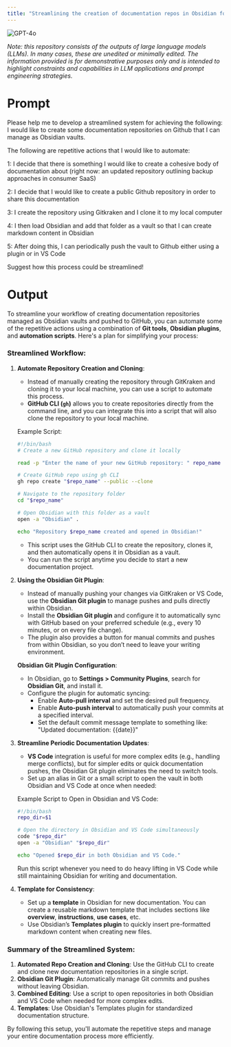 ```yaml
---
title: "Streamlining the creation of documentation repos in Obsidian for publishing on Github"
---
```

![GPT-4o](https://img.shields.io/badge/GPT--4o-3333FF?style=for-the-badge&logo=openai&logoColor=white)



*Note: this repository consists of the outputs of large language models (LLMs). In many cases, these are unedited or minimally edited. The information provided is for demonstrative purposes only and is intended to highlight constraints and capabilities in LLM applications and prompt engineering strategies.*


# Prompt

Please help me to develop a streamlined system for achieving the following: I would like to create some documentation repositories on Github that I can manage as Obsidian vaults. 

The following are repetitive actions that I would like to automate: 

1: I decide that there is something I would like to create a cohesive body of documentation about (right now: an updated repository outlining backup approaches in consumer SaaS)

2: I decide that I would like to create a public Github repository in order to share this documentation

3: I create the repository using Gitkraken and I clone it to my local computer

4: I then load Obsidian and add that folder as a vault so that I can create markdown content in Obsidian

5: After doing this, I can periodically push the vault to Github either using a plugin or in VS Code

Suggest how this process could be streamlined!

# Output

To streamline your workflow of creating documentation repositories managed as Obsidian vaults and pushed to GitHub, you can automate some of the repetitive actions using a combination of **Git tools**, **Obsidian plugins**, and **automation scripts**. Here's a plan for simplifying your process:

### Streamlined Workflow:

1. **Automate Repository Creation and Cloning**:
   - Instead of manually creating the repository through GitKraken and cloning it to your local machine, you can use a script to automate this process.
   - **GitHub CLI (`gh`)** allows you to create repositories directly from the command line, and you can integrate this into a script that will also clone the repository to your local machine.
   
   Example Script:
   ```bash
   #!/bin/bash
   # Create a new GitHub repository and clone it locally

   read -p "Enter the name of your new GitHub repository: " repo_name

   # Create GitHub repo using gh CLI
   gh repo create "$repo_name" --public --clone

   # Navigate to the repository folder
   cd "$repo_name"

   # Open Obsidian with this folder as a vault
   open -a "Obsidian" .

   echo "Repository $repo_name created and opened in Obsidian!"
   ```

   - This script uses the GitHub CLI to create the repository, clones it, and then automatically opens it in Obsidian as a vault.
   - You can run the script anytime you decide to start a new documentation project.

2. **Using the Obsidian Git Plugin**:
   - Instead of manually pushing your changes via GitKraken or VS Code, use the **Obsidian Git plugin** to manage pushes and pulls directly within Obsidian.
   - Install the **Obsidian Git plugin** and configure it to automatically sync with GitHub based on your preferred schedule (e.g., every 10 minutes, or on every file change).
   - The plugin also provides a button for manual commits and pushes from within Obsidian, so you don’t need to leave your writing environment.

   **Obsidian Git Plugin Configuration**:
   - In Obsidian, go to **Settings > Community Plugins**, search for **Obsidian Git**, and install it.
   - Configure the plugin for automatic syncing:
     - Enable **Auto-pull interval** and set the desired pull frequency.
     - Enable **Auto-push interval** to automatically push your commits at a specified interval.
     - Set the default commit message template to something like: "Updated documentation: {{date}}"

3. **Streamline Periodic Documentation Updates**:
   - **VS Code** integration is useful for more complex edits (e.g., handling merge conflicts), but for simpler edits or quick documentation pushes, the Obsidian Git plugin eliminates the need to switch tools.
   - Set up an alias in Git or a small script to open the vault in both Obsidian and VS Code at once when needed:
   
   Example Script to Open in Obsidian and VS Code:
   ```bash
   #!/bin/bash
   repo_dir=$1

   # Open the directory in Obsidian and VS Code simultaneously
   code "$repo_dir"
   open -a "Obsidian" "$repo_dir"

   echo "Opened $repo_dir in both Obsidian and VS Code."
   ```

   Run this script whenever you need to do heavy lifting in VS Code while still maintaining Obsidian for writing and documentation.

4. **Template for Consistency**:
   - Set up a **template** in Obsidian for new documentation. You can create a reusable markdown template that includes sections like **overview**, **instructions**, **use cases**, etc.
   - Use Obsidian’s **Templates plugin** to quickly insert pre-formatted markdown content when creating new files.

### Summary of the Streamlined System:

1. **Automated Repo Creation and Cloning**: Use the GitHub CLI to create and clone new documentation repositories in a single script.
2. **Obsidian Git Plugin**: Automatically manage Git commits and pushes without leaving Obsidian.
3. **Combined Editing**: Use a script to open repositories in both Obsidian and VS Code when needed for more complex edits.
4. **Templates**: Use Obsidian's Templates plugin for standardized documentation structure.

By following this setup, you'll automate the repetitive steps and manage your entire documentation process more efficiently.